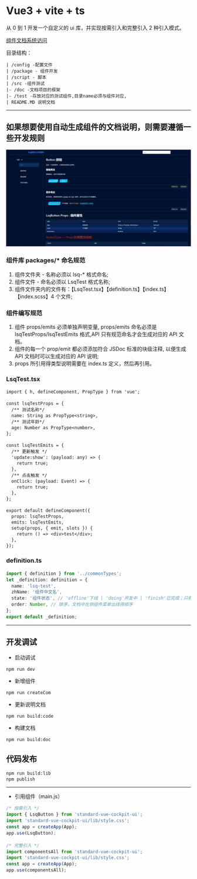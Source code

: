 # Vue3 + vite + ts

从 0 到 1 开发一个自定义的 ui 库，并实现按需引入和完整引入 2 种引入模式。

[组件文档系统访问](https://lishengqin.github.io/standard-vue-cockpit-ui/)

目录结构：

```
| /config -配置文件
| /package - 组件开发
| /script - 脚本
| /src -组件测试
|- /doc -文档项目的框架
|- /test -存放对应的测试组件,目录name必须与组件对应,
| README.MD 说明文档
```

---

## 如果想要使用自动生成组件的文档说明，则需要遵循一些开发规则

![文档系统截图展示](public/_READMEDOCS/doc.jpg)

### 组件库 packages/\* 命名规范

1. 组件文件夹 - 名称必须以 lsq-\* 格式命名;
2. 组件文件 - 命名必须以 LsqTest 格式名称;
3. 组件文件夹内的文件有：【LsqTest.tsx】【definition.ts】【index.ts】【index.scss】4 个文件;

### 组件编写规范

1. 组件 props/emits 必须单独声明变量, props/emits 命名必须是 lsqTestProps/lsqTestEmits 格式,API 只有规范命名才会生成对应的 API 文档。
2. 组件的每一个 prop/emit 都必须添加符合 JSDoc 标准的块级注释, 以便生成 API 文档时可以生成对应的 API 说明;
3. props 所引用得类型说明需要在 index.ts 定义，然后再引用。

### LsqTest.tsx

```tsx
import { h, defineComponent, PropType } from 'vue';

const lsqTestProps = {
  /** 测试名称*/
  name: String as PropType<string>,
  /** 测试年龄*/
  age: Number as PropType<number>,
};

const lsqTestEmits = {
  /** 更新触发 */
  'update:show': (payload: any) => {
    return true;
  },
  /** 点击触发 */
  onClick: (payload: Event) => {
    return true;
  },
};

export default defineComponent({
  props: lsqTestProps,
  emits: lsqTestEmits,
  setup(props, { emit, slots }) {
    return () => <div>test</div>;
  },
});
```

### definition.ts

```ts
import { definition } from '../commonTypes';
let _definition: definition = {
  name: 'lsq-test',
  zhName: '组件中文名',
  state: '组件状态', // 'offline'下线 | 'doing'开发中 | 'finish'已完成；只有已完成的才会在文档中出现
  order: Number, // 排序，文档中左侧组件菜单出线得顺序
};
export default _definition;
```

---

## 开发调试

- 启动调试

```shell
npm run dev
```

- 新增组件

```
npm run createCom
```

- 更新说明文档

```shell
npm run build:code
```

- 构建文档

```shell
npm run build:doc
```

## 代码发布

```shell
npm run build:lib
npm publish

```

---

- 引用组件（main.js）

```js
/* 按需引入 */
import { LsqButton } from 'standard-vue-cockpit-ui';
import 'standard-vue-cockpit-ui/lib/style.css';
const app = createApp(App);
app.use(LsqButton);

/* 完整引入 */
import componentsAll from 'standard-vue-cockpit-ui';
import 'standard-vue-cockpit-ui/lib/style.css';
const app = createApp(App);
app.use(componentsAll);
```
